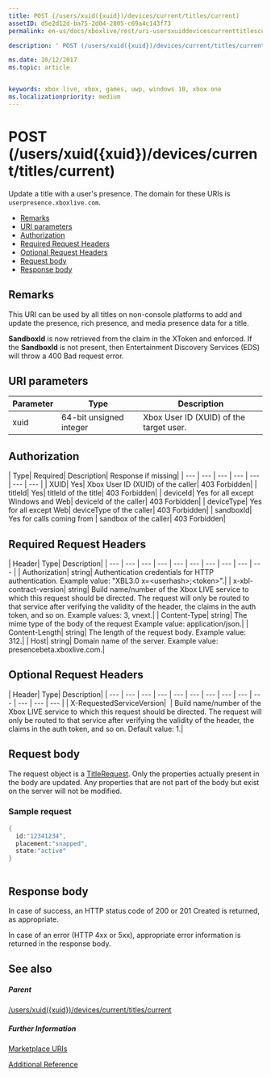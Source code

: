```yaml
---
title: POST (/users/xuid({xuid})/devices/current/titles/current)
assetID: d5e2d12d-ba75-2d04-2805-c69a4c143f73
permalink: en-us/docs/xboxlive/rest/uri-usersxuiddevicescurrenttitlescurrentpost.html

description: ' POST (/users/xuid({xuid})/devices/current/titles/current)'

ms.date: 10/12/2017
ms.topic: article


keywords: xbox live, xbox, games, uwp, windows 10, xbox one
ms.localizationpriority: medium
---
```



# POST (/users/xuid({xuid})/devices/current/titles/current)
Update a title with a user's presence. 
The domain for these URIs is `userpresence.xboxlive.com`.
 
  * [Remarks](#ID4EV)
  * [URI parameters](#ID4EEB)
  * [Authorization](#ID4EPB)
  * [Required Request Headers](#ID4ENE)
  * [Optional Request Headers](#ID4ERG)
  * [Request body](#ID4ERH)
  * [Response body](#ID4EKAAC)
 
<a id="ID4EV"></a>

 
## Remarks
 
This URI can be used by all titles on non-console platforms to add and update the presence, rich presence, and media presence data for a title.
 
**SandboxId** is now retrieved from the claim in the XToken and enforced. If the **SandboxId** is not present, then Entertainment Discovery Services (EDS) will throw a 400 Bad request error.
  
<a id="ID4EEB"></a>

 
## URI parameters
 
| Parameter| Type| Description| 
| --- | --- | --- | 
| xuid| 64-bit unsigned integer| Xbox User ID (XUID) of the target user.| 
  
<a id="ID4EPB"></a>

 
## Authorization
 
| Type| Required| Description| Response if missing| 
| --- | --- | --- | --- | --- | --- | --- | 
| XUID| Yes| Xbox User ID (XUID) of the caller| 403 Forbidden| 
| titleId| Yes| titleId of the title| 403 Forbidden| 
| deviceId| Yes for all except Windows and Web| deviceId of the caller| 403 Forbidden| 
| deviceType| Yes for all except Web| deviceType of the caller| 403 Forbidden| 
| sandboxId| Yes for calls coming from | sandbox of the caller| 403 Forbidden| 
  
<a id="ID4ENE"></a>

 
## Required Request Headers
 
| Header| Type| Description| 
| --- | --- | --- | --- | --- | --- | --- | --- | --- | --- | 
| Authorization| string| Authentication credentials for HTTP authentication. Example value: "XBL3.0 x=&lt;userhash>;&lt;token>".| 
| x-xbl-contract-version| string| Build name/number of the Xbox LIVE service to which this request should be directed. The request will only be routed to that service after verifying the validity of the header, the claims in the auth token, and so on. Example values: 3, vnext.| 
| Content-Type| string| The mime type of the body of the request Example value: application/json.| 
| Content-Length| string| The length of the request body. Example value: 312.| 
| Host| string| Domain name of the server. Example value: presencebeta.xboxlive.com.| 
  
<a id="ID4ERG"></a>

 
## Optional Request Headers
 
| Header| Type| Description| 
| --- | --- | --- | --- | --- | --- | --- | --- | --- | --- | --- | --- | --- | 
| X-RequestedServiceVersion|  | Build name/number of the Xbox LIVE service to which this request should be directed. The request will only be routed to that service after verifying the validity of the header, the claims in the auth token, and so on. Default value: 1.| 
  
<a id="ID4ERH"></a>

 
## Request body
 
The request object is a [TitleRequest](../../json/json-titlerequest.md). Only the properties actually present in the body are updated. Any properties that are not part of the body but exist on the server will not be modified.
 
<a id="ID4EAAAC"></a>

 
### Sample request
 

```cpp
{
  id:"12341234",
  placement:"snapped",
  state:"active"
}
      
```

   
<a id="ID4EKAAC"></a>

 
## Response body
 
In case of success, an HTTP status code of 200 or 201 Created is returned, as appropriate.
 
In case of an error (HTTP 4xx or 5xx), appropriate error information is returned in the response body.
  
<a id="ID4EVAAC"></a>

 
## See also
 
<a id="ID4EXAAC"></a>

 
##### Parent 

[/users/xuid({xuid})/devices/current/titles/current](uri-usersxuiddevicescurrenttitlescurrent.md)

  
<a id="ID4EBBAC"></a>

 
##### Further Information 

[Marketplace URIs](../marketplace/atoc-reference-marketplace.md)

 [Additional Reference](../../additional/atoc-xboxlivews-reference-additional.md)

   